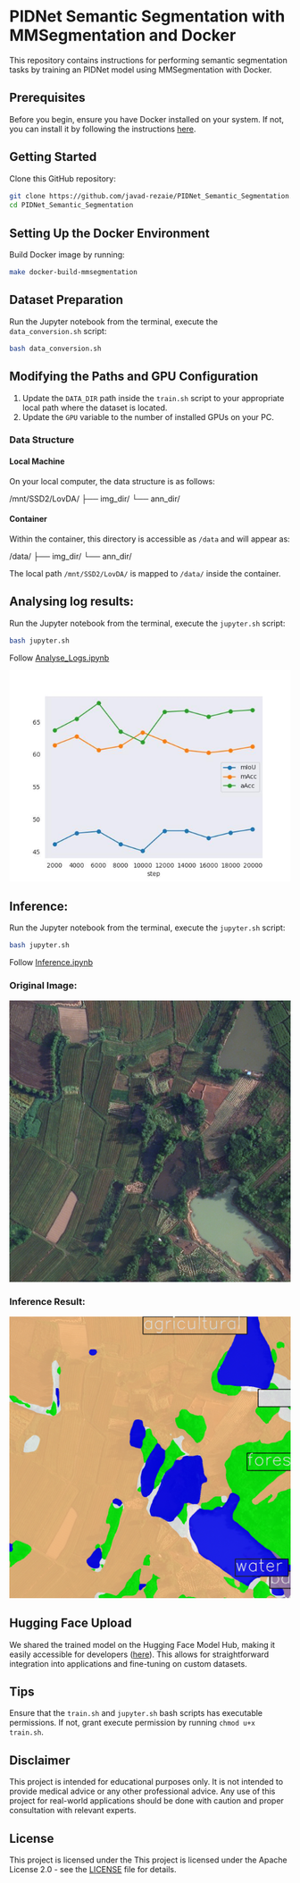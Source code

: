 # PIDNet Semantic Segmentation with MMSegmentation and Docker

This repository contains instructions for performing semantic segmentation tasks by training an PIDNet model using MMSegmentation with Docker.

## Prerequisites

Before you begin, ensure you have Docker installed on your system. If not, you can install it by following the instructions [here](https://docs.docker.com/get-docker/).

## Getting Started

Clone this GitHub repository:

```bash
git clone https://github.com/javad-rezaie/PIDNet_Semantic_Segmentation.git
cd PIDNet_Semantic_Segmentation
```

## Setting Up the Docker Environment


Build Docker image by running:

```bash
make docker-build-mmsegmentation
```

## Dataset Preparation

Run the Jupyter notebook from the terminal, execute the `data_conversion.sh` script:

```bash
bash data_conversion.sh
```


## Modifying the Paths and GPU Configuration

1. Update the `DATA_DIR` path inside the `train.sh` script to your appropriate local path where the dataset is located.
2. Update the `GPU` variable to the number of installed GPUs on your PC.

### Data Structure

#### Local Machine

On your local computer, the data structure is as follows:

/mnt/SSD2/LovDA/ ├── img_dir/  └── ann_dir/


#### Container

Within the container, this directory is accessible as `/data` and will appear as:

/data/ ├── img_dir/  └── ann_dir/


The local path `/mnt/SSD2/LovDA/` is mapped to `/data/` inside the container.

## Analysing log results:
Run the Jupyter notebook from the terminal, execute the `jupyter.sh` script:

```bash
bash jupyter.sh
```
Follow [Analyse_Logs.ipynb](./notebooks/Analyse_Logs.ipynb)

![mAP](./notebooks/results.jpg)

## Inference:
Run the Jupyter notebook from the terminal, execute the `jupyter.sh` script:

```bash
bash jupyter.sh
```
Follow [Inference.ipynb](./notebooks/Inference.ipynb) 

### Original Image:
![Original Image](./notebooks/vis/orig/5080.png)

### Inference Result:
![Inference Results](./notebooks/vis/vis/5080.png)

## Hugging Face Upload

We shared the trained model on the Hugging Face Model Hub, making it easily accessible for developers ([here](https://huggingface.co/spaces/homai/PIDNet_Segmentation)). This allows for straightforward integration into applications and fine-tuning on custom datasets.

## Tips
Ensure that the `train.sh` and  `jupyter.sh` bash scripts has executable permissions. If not, grant execute permission by running `chmod u+x train.sh`.

## Disclaimer

This project is intended for educational purposes only. It is not intended to provide medical advice or any other professional advice. Any use of this project for real-world applications should be done with caution and proper consultation with relevant experts.

## License

This project is licensed under the This project is licensed under the Apache License 2.0 - see the [LICENSE](LICENSE) file for details.
